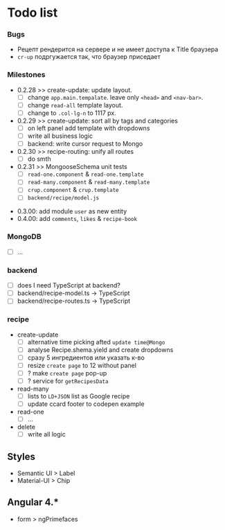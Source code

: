 # Todo list

### Bugs
 - Рецепт рендерится на сервере и не имеет доступа к Title браузера
 - `cr-up` подргужается так, что браузер приседает

### Milestones
  * 0.2.28 >> create-update: update layout.
    - [ ] change `app.main.tempalate`. leave only `<head>` and `<nav-bar>`.
    - [ ] change `read-all` template layout.
    - [ ] change to `.col-lg-n` to 1117 px.
  * 0.2.29 >> create-update: sort all by tags and categories
    - [ ] on left panel add template with dropdowns
    - [ ] write all business logic
    - [ ] backend: write cursor request to Mongo
  * 0.2.30 >> recipe-routing: unify all routes
    - [ ] do smth
  * 0.2.31 >> MongooseSchema unit tests
    - [ ] `read-one.component` & `read-one.template`
    - [ ] `read-many.component` & `read-many.template`
    - [ ] `crup.component` & `crup.template`
    - [ ] `backend/recipe/model.js`

  - 0.3.00: add module `user` as new entity
  - 0.4.00: add `comments`, `likes` & `recipe-book`

### MongoDB
  - [ ] ...

### backend
  - [ ] does I need TypeScript at backend?
  - [ ] backend/recipe-model.ts  -> TypeScript
  - [ ] backend/recipe-routes.ts -> TypeScript

### recipe
  * create-update
    - [ ] alternative time picking afted `update time@Mongo`
    - [ ] analyse Recipe.shema.yield and create dropdowns
    - [ ] сразу 5 ингредиентов или указать к-во
    - [ ] resize `create page` to 12 without panel
    - [ ] ? make `create page` pop-up
    - [ ] ? service for `getRecipesData`
  * read-many
    - [ ] lists to `LD+JSON` list as Google recipe
    - [ ] update ccard footer to codepen example
  * read-one
    - [ ] ...
  * delete
    - [ ] write all logic

## Styles
  - Semantic UI > Label
  - Material-UI > Chip

## Angular 4.*
  - form > ngPrimefaces